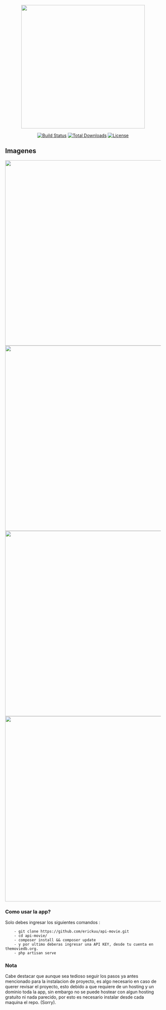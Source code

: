 <p align="center"><a href="https://laravel.com" target="_blank"><img src="https://raw.githubusercontent.com/laravel/art/master/logo-lockup/5%20SVG/2%20CMYK/1%20Full%20Color/laravel-logolockup-cmyk-red.svg" width="400"></a></p>

<p align="center">
<a href="https://travis-ci.org/laravel/framework"><img src="https://travis-ci.org/laravel/framework.svg" alt="Build Status"></a>
<a href="https://packagist.org/packages/laravel/framework"><img src="https://img.shields.io/packagist/dt/laravel/framework" alt="Total Downloads"></a>
<a href="https://packagist.org/packages/laravel/framework"><img src="https://img.shields.io/packagist/l/laravel/framework" alt="License"></a>
</p>

<h2>Imagenes</h2>
<p>
  <img src="https://i.imgur.com/5iMReQr.png" width="600"/>
  <img src="https://i.imgur.com/VZ4IXfV.png" width="600"/>
  <img src="https://i.imgur.com/yQa03x9.png" width="600"/>
  <img src="https://i.imgur.com/rpjDkKx.png" width="600"/>
</p>
<h3>Como usar la app?</h3>

Solo debes ingresar los siguientes comandos :
```
    - git clone https://github.com/erickuu/api-movie.git
    - cd api-movie/
    - composer install && composer update
    - y por ultimo deberas ingresar una API KEY, desde tu cuenta en themoviedb.org.
    - php artisan serve
```    
<h3>Nota</h3>
Cabe destacar que aunque sea tedioso seguir los pasos ya antes mencionado para la instalacion de proyecto, es algo necesario en caso de querer revisar el proyecto, esto debido a que requiere de un hosting y un dominio toda la app, sin embargo no se puede hostear con algun hosting gratuito ni nada parecido, por esto es necesario instalar desde cada maquina el repo. (Sorry).
